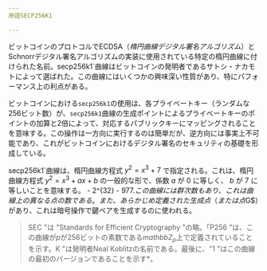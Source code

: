 ```yaml
---
用語SECP256K1

---
```

ビットコインのプロトコルでECDSA（*楕円曲線デジタル署名アルゴリズム*）とSchnorrデジタル署名アルゴリズムの実装に使用されている特定の楕円曲線に付けられた名前。secp256k1`曲線はビットコインの発明者であるサトシ・ナカモトによって選ばれた。この曲線にはいくつかの興味深い性質があり、特にパフォーマンス上の利点がある。

ビットコインにおける`secp256k1`の使用は、各プライベートキー（ランダムな256ビット数）が、`secp256k1`曲線の生成ポイントによるプライベートキーのポイントの加算と2倍によって、対応するパブリックキーにマッピングされることを意味する。この操作は一方向に実行するのは簡単だが、逆方向には事実上不可能であり、これがビットコインにおけるデジタル署名のセキュリティの基礎を形成している。

secp256k1`曲線は、楕円曲線方程式 $y^2 = x^3 + 7$ で指定される。これは、楕円曲線方程式 $y^2 = x^3 + ax + b$ の一般的な形で、係数 $a$ が $0$ に等しく、 $b$ が $7$ に等しいことを意味する。 - 2^{32} - 977$.この曲線には群次数もあり、これは曲線上の異なる点の数である。また、あらかじめ定義された生成点（または点$G$）があり、これは暗号操作で鍵ペアを生成するのに使われる。

> SEC "は "Standards for Efficient Cryptography "の略。「P256 "は、この曲線が$p$が256ビットの素数である$mathbb{Z}_p$上で定義されていることを示す。K "は発明者Neal Koblitzの名前である。最後に、"1 "はこの曲線の最初のバージョンであることを示す*。